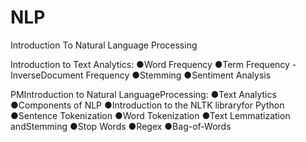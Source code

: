 # NLP
Introduction To Natural Language Processing

Introduction to Text Analytics:
         ●Word Frequency
         ●Term Frequency - InverseDocument Frequency
         ●Stemming
         ●Sentiment Analysis

PMIntroduction to Natural LanguageProcessing:
          ●Text Analytics
          ●Components of NLP
          ●Introduction to the NLTK libraryfor Python
          ●Sentence Tokenization
          ●Word Tokenization
          ●Text Lemmatization andStemming
          ●Stop Words
          ●Regex
          ●Bag-of-Words
